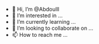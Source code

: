 - 👋 Hi, I’m @Abdoulll
- 👀 I’m interested in ...
- 🌱 I’m currently learning ...
- 💞️ I’m looking to collaborate on ...
- 📫 How to reach me ...

<!---
Abdoulll/Abdoulll is a ✨ special ✨ repository because its `README.md` (this file) appears on your GitHub profile.
You can click the Preview link to take a look at your changes.
--->
